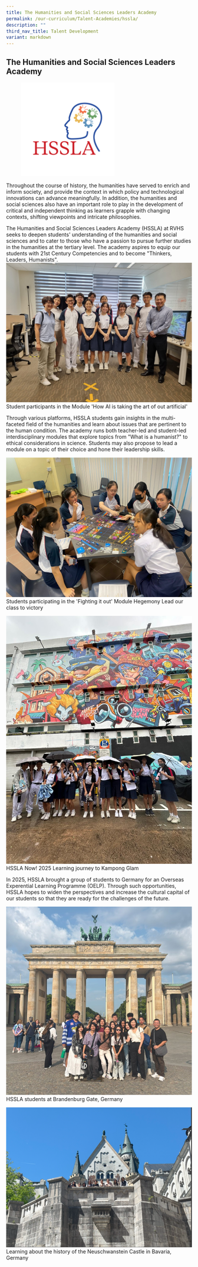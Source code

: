 ```yaml
---
title: The Humanities and Social Sciences Leaders Academy
permalink: /our-curriculum/Talent-Academies/hssla/
description: ""
third_nav_title: Talent Development
variant: markdown
---
```

## The Humanities and Social Sciences Leaders Academy

<figure><img style="width:60%" src="/images/hssla%20logo.png"></figure>

Throughout the course of history, the humanities have served to enrich and inform society, and provide the context in which policy and technological innovations can advance meaningfully. In addition, the humanities and social sciences also have an important role to play in the development of critical and independent thinking as learners grapple with changing contexts, shifting viewpoints and intricate philosophies. 

The Humanities and Social Sciences Leaders Academy (HSSLA) at RVHS seeks to deepen students' understanding of the humanities and social sciences and to cater to those who have a passion to pursue further studies in the humanities at the tertiary level. The academy aspires to equip our students with 21st Century Competencies and to become "Thinkers, Leaders, Humanists".
![](/images/2025/Module__How_AI_is_taking_the__art__out_of__artificial_.jpg)
Student participants in the Module 'How AI is taking the art of out artificial' 

Through various platforms, HSSLA students gain insights in the multi-faceted field of the humanities and learn about issues that are pertinent to the human condition. The academy runs both teacher-led and student-led interdisciplinary modules that explore topics from "What is a humanist?" to ethical considerations in science. Students may also propose to lead a module on a topic of their choice and hone their leadership skills.

![](/images/2025/Fighting_it_out_in_the_module_Hegemony__Lead_your_class_to_victory.jpg)
Students participating in the 'Fighting it out' Module Hegemony Lead our class to victory

![](/images/2025/HSSLA_Now__2025_Learning_journey_to_Kampong_Glam.jpg)
HSSLA Now! 2025 Learning journey to Kampong Glam

In 2025, HSSLA brought a group of students to Germany for an Overseas Experential Learning Programme (OELP). Through such opportunities, HSSLA hopes to widen the perspectives and increase the cultural capital of our students so that they are ready for the challenges of the future.

![](/images/2025/Humanities_and_Social_Sciences_Leaders_Academy_students_at_Brandenburg_Gate__Germany.jpg)
HSSLA students at Brandenburg Gate, Germany

![](/images/2025/Screenshot_2025_09_03_091536.png)
Learning about the history of the Neuschwanstein Castle in Bavaria, Germany